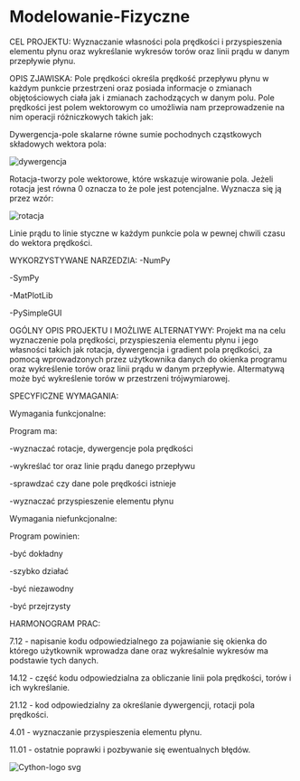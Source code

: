 # Modelowanie-Fizyczne

CEL PROJEKTU: 
Wyznaczanie własności pola prędkości i przyspieszenia elementu płynu oraz wykreślanie wykresów torów oraz linii prądu w danym przepływie płynu.

OPIS ZJAWISKA:
Pole prędkości określa prędkość przepływu płynu w każdym punkcie przestrzeni oraz posiada informacje o zmianach objętościowych ciała jak i zmianach zachodzących w danym polu.
Pole prędkości jest polem wektorowym co umożliwia nam przeprowadzenie na nim operacji różniczkowych takich jak:

Dywergencja-pole skalarne równe sumie pochodnych cząstkowych składowych wektora pola:

![dywergencja](https://user-images.githubusercontent.com/94971277/143764816-5860e487-4b99-4f40-a040-94452d7f1915.png)

Rotacja-tworzy pole wektorowe, które wskazuje wirowanie pola. Jeżeli rotacja jest równa 0 oznacza to że pole jest potencjalne. Wyznacza się ją przez wzór:

![rotacja](https://user-images.githubusercontent.com/94971277/143765056-2105b11a-d40c-4114-809a-b499d771cc4b.png)

Linie prądu to linie styczne w każdym punkcie pola w pewnej chwili czasu do wektora prędkości.

WYKORZYSTYWANE NARZEDZIA:
-NumPy

-SymPy

-MatPlotLib

-PySimpleGUI

OGÓLNY OPIS PROJEKTU I MOŻLIWE ALTERNATYWY:
Projekt ma na celu wyznaczenie pola prędkości, przyspieszenia elementu płynu i jego własności takich jak rotacja, dywergencja i gradient pola prędkości, za pomocą wprowadzonych przez użytkownika danych do okienka programu oraz wykreślenie torów oraz linii prądu w danym przepływie. Altermatywą może być wykreślenie torów w przestrzeni trójwymiarowej.

SPECYFICZNE WYMAGANIA:

Wymagania funkcjonalne:

Program ma:

-wyznaczać rotacje, dywergencje pola prędkości

-wykreślać tor oraz linie prądu danego przepływu

-sprawdzać czy dane pole prędkości istnieje

-wyznaczać przyspieszenie elementu płynu

Wymagania niefunkcjonalne:

Program powinien:

-być dokładny

-szybko działać

-być niezawodny

-być przejrzysty

HARMONOGRAM PRAC:

7.12 - napisanie kodu odpowiedzialnego za pojawianie się okienka do którego użytkownik wprowadza dane oraz wykreśalnie wykresów ma podstawie tych danych.

14.12 - część kodu odpowiedzialna za obliczanie linii pola prędkości, torów i ich wykreślanie.

21.12 - kod odpowiedzialny za określanie dywergencji, rotacji pola prędkości.

4.01 - wyznaczanie przyspieszenia elementu płynu.

11.01 - ostatnie poprawki i pozbywanie się ewentualnych błędów.

![Cython-logo svg](https://user-images.githubusercontent.com/47851742/143024239-0f85ac56-0081-4363-85c5-e1faa60692f4.png)
